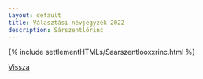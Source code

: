 ```yaml
---
layout: default
title: Választási névjegyzék 2022
description: Sárszentlőrinc
---
```


{% include settlementHTMLs/Saarszentlooxxrinc.html %}

[Vissza](../)